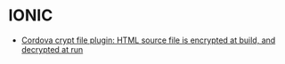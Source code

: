 # IONIC

* [Cordova crypt file plugin: HTML source file is encrypted at build, and decrypted at run](https://github.com/tkyaji/cordova-plugin-crypt-file)
